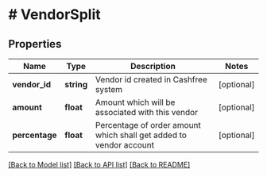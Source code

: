 # # VendorSplit

## Properties

Name | Type | Description | Notes
------------ | ------------- | ------------- | -------------
**vendor_id** | **string** | Vendor id created in Cashfree system | [optional]
**amount** | **float** | Amount which will be associated with this vendor | [optional]
**percentage** | **float** | Percentage of order amount which shall get added to vendor account | [optional]

[[Back to Model list]](../../README.md#models) [[Back to API list]](../../README.md#endpoints) [[Back to README]](../../README.md)
